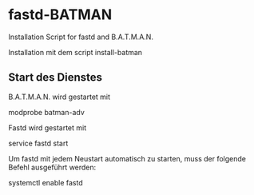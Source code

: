 # fastd-BATMAN
Installation Script for fastd and B.A.T.M.A.N.

Installation mit dem script install-batman

## Start des Dienstes

B.A.T.M.A.N. wird gestartet mit 

 modprobe batman-adv
 
Fastd wird gestartet mit 

 service fastd start

Um fastd mit jedem Neustart automatisch zu starten, muss der folgende Befehl ausgeführt werden:

 systemctl enable fastd

